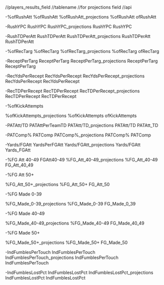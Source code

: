 //players_results_field
//tablename
//for projections field
//api

-%ofRushAtt
%ofRushAtt
%ofRushAtt_projections
%ofRushAtt
ofRushAtt

-RushYPC
RushYPC
RushYPC_projections
RushYPC
RushYPC


-RushTDPerAtt
RushTDPerAtt
RushTDPerAtt_projections
RushTDPerAtt
RushTDPerAtt




-%ofRecTarg
%ofRecTarg
%ofRecTarg_projections
%ofRecTarg
ofRecTarg


-ReceptPerTarg
ReceptPerTarg
ReceptPerTarg_projections
ReceptPerTarg
ReceptPerTarg



-RecYdsPerRecept
RecYdsPerRecept
RecYdsPerRecept_projections
RecYdsPerRecept
RecYdsPerRecept

-RecTDPerRecept
RecTDPerRecept
RecTDPerRecept_projections
RecTDPerRecept
RecTDPerRecept


-%ofKickAttempts

%ofKickAttempts_projections
%ofKickAttempts
ofKickAttempts



-PATAtt/TD
PATAttPerTeamTD
PATAtt/TD_projections
PATAtt/TD
PATAtt_TD

-PATComp%
PATComp
PATComp%_projections
PATComp%
PATComp

-Yards/FGAtt
YardsPerFGAtt
Yards/FGAtt_projections
Yards/FGAtt
Yards_FGAtt

-%FG Att 40-49
FGAtt40-49
%FG_Att_40-49_projections
%FG_Att_40-49
FG_Att_40_49

-%FG Att 50+

%FG_Att_50+_projections
%FG_Att_50+
FG_Att_50


-%FG Made 0-39

%FG_Made_0-39_projections
%FG_Made_0-39
FG_Made_0_39


-%FG Made 40-49

%FG_Made_40-49_projections
%FG_Made_40-49
FG_Made_40_49


-%FG Made 50+

%FG_Made_50+_projections
%FG_Made_50+
FG_Made_50

-IndFumblesPerTouch
IndFumblesPerTouch
IndFumblesPerTouch_projections
IndFumblesPerTouch
IndFumblesPerTouch

-IndFumblesLostPct
IndFumblesLostPct
IndFumblesLostPct_projections
IndFumblesLostPct
IndFumblesLostPct
